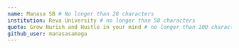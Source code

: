 ```yaml
---
name: Manasa SB # No longer than 28 characters
institution: Reva University # no longer than 58 characters
quote: Grow Nurish and Hustle in your mind # no longer than 100 characters, avoid using quotes(") to guarantee the format remains the same.
github_user: manasasamaga
---
```

